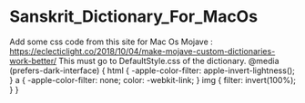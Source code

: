 # Sanskrit_Dictionary_For_MacOs

Add some css code from this site for Mac Os Mojave : https://eclecticlight.co/2018/10/04/make-mojave-custom-dictionaries-work-better/
This must go to DefaultStyle.css of the dictionary.
@media (prefers-dark-interface)
{
html {
-apple-color-filter: apple-invert-lightness();
}
a {
-apple-color-filter: none;
color: -webkit-link;
}
img {
filter: invert(100%);
}
}
